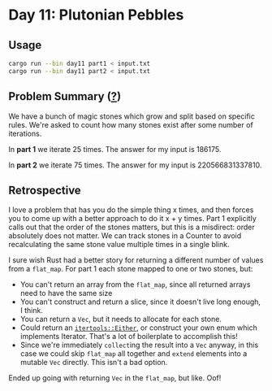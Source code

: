 # Day 11: Plutonian Pebbles

## Usage

```bash
cargo run --bin day11 part1 < input.txt
cargo run --bin day11 part2 < input.txt
```

## Problem Summary ([?](https://adventofcode.com/2024/day/11))

We have a bunch of magic stones which grow and split based on specific rules.
We're asked to count how many stones exist after some number of iterations.

In **part 1** we iterate 25 times.
The answer for my input is 186175.

In **part 2** we iterate 75 times.
The answer for my input is 220566831337810.

## Retrospective

I love a problem that has you do the simple thing x times, and then forces you to come up with a better approach to do it x + y times.
Part 1 explicitly calls out that the order of the stones matters, but this is a misdirect: order absolutely does not matter.
We can track stones in a Counter to avoid recalculating the same stone value multiple times in a single blink.

I sure wish Rust had a better story for returning a different number of values from a `flat_map`.
For part 1 each stone mapped to one or two stones, but:
- You can't return an array from the `flat_map`, since all returned arrays need to have the same size
- You can't construct and return a slice, since it doesn't live long enough, I think.
- You can return a `Vec`, but it needs to allocate for each stone.
- Could return an [`itertools::Either`](https://docs.rs/itertools/latest/itertools/enum.Either.html), or construct your own enum which implements Iterator. That's a lot of boilerplate to accomplish this!
- Since we're immediately `collect`ing the result into a `Vec` anyway, in this case we could skip `flat_map` all together and `extend` elements into a mutable `Vec` directly. This isn't a bad option.

Ended up going with returning `Vec` in the `flat_map`, but like. Oof!
